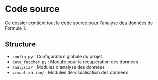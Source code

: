 # Code source

Ce dossier contient tout le code source pour l'analyse des données de Formule 1.

## Structure
- `config.py` : Configuration globale du projet
- `data_fetcher.py` : Module pour la récupération des données
- `analysis/` : Modules d'analyse des données
- `visualization/` : Modules de visualisation des données 
